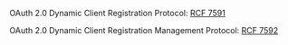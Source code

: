 OAuth 2.0 Dynamic Client Registration Protocol: [RCF 7591](https://www.rfc-editor.org/rfc/rfc7591.html)

OAuth 2.0 Dynamic Client Registration Management Protocol: [RCF 7592](https://www.rfc-editor.org/rfc/rfc7592.html)